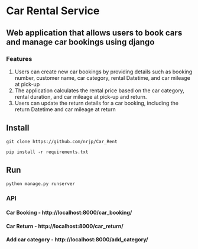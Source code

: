 # Car Rental Service


## Web application that allows users to book cars and manage car bookings using django

### Features

<ol>
  <li>Users can create new car bookings by providing details such as booking number, customer name, car category, rental Datetime, and car mileage at pick-up</li>
  <li>The application calculates the rental price based on the car category, rental duration, and car mileage at pick-up and return.
  <li>Users can update the return details for a car booking, including the return Datetime and car mileage at return</li>
</ol>

## Install
```
git clone https://github.com/nrjp/Car_Rent
```

```
pip install -r requirements.txt
```
## Run

```
python manage.py runserver
```


### API

#### Car Booking - http://localhost:8000/car_booking/
#### Car Return  - http://localhost:8000/car_return/<booking number>
#### Add car category - http://localhost:8000/add_category/
